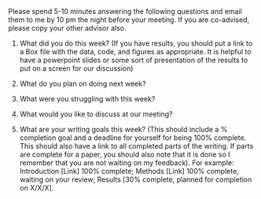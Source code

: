 Please spend 5-10 minutes answering the following questions and email them to me by 10 pm the night before your meeting.
If you are co-advised, please copy your other advisor also.

1.  What did you do this week?  (If you have results, you should put a link to a Box file with the data, code, and figures as appropriate.  It is helpful to have a powerpoint slides or some sort of presentation of the results to put on a screen for our discussion)

2.  What do you plan on doing next week?

3.  What were you struggling with this week?

4.  What would you like to discuss at our meeting?

5.  What are your writing goals this week?  (This should include a % completion goal and a deadline for yourself for being 100% complete.  This should also have a link to all completed parts of the writing.  If parts are complete for a paper, you should also note that it is done so I remember that you are not waiting on my feedback).  For example:  Introduction [Link] 100% complete; Methods [Link] 100% complete, waiting on your review; Results [30% complete, planned for completion on X/X/X].
   
